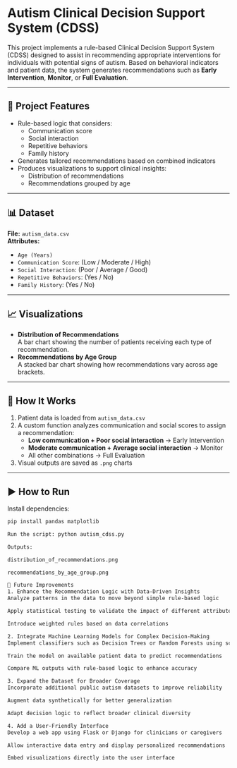 # Autism Clinical Decision Support System (CDSS)

This project implements a rule-based Clinical Decision Support System (CDSS) designed to assist in recommending appropriate interventions for individuals with potential signs of autism. Based on behavioral indicators and patient data, the system generates recommendations such as **Early Intervention**, **Monitor**, or **Full Evaluation**.

---

## 🧠 Project Features

- Rule-based logic that considers:
  - Communication score
  - Social interaction
  - Repetitive behaviors
  - Family history
- Generates tailored recommendations based on combined indicators
- Produces visualizations to support clinical insights:
  - Distribution of recommendations
  - Recommendations grouped by age

---

## 📊 Dataset

**File:** `autism_data.csv`  
**Attributes:**
- `Age (Years)`
- `Communication Score`: (Low / Moderate / High)
- `Social Interaction`: (Poor / Average / Good)
- `Repetitive Behaviors`: (Yes / No)
- `Family History`: (Yes / No)

---

## 📈 Visualizations

- **Distribution of Recommendations**  
  A bar chart showing the number of patients receiving each type of recommendation.
- **Recommendations by Age Group**  
  A stacked bar chart showing how recommendations vary across age brackets.

---

## 🧪 How It Works

1. Patient data is loaded from `autism_data.csv`
2. A custom function analyzes communication and social scores to assign a recommendation:
   - **Low communication + Poor social interaction** → Early Intervention
   - **Moderate communication + Average social interaction** → Monitor
   - All other combinations → Full Evaluation
3. Visual outputs are saved as `.png` charts

---

## ▶️ How to Run

Install dependencies:
```bash
pip install pandas matplotlib

Run the script: python autism_cdss.py

Outputs:

distribution_of_recommendations.png

recommendations_by_age_group.png

🚀 Future Improvements
1. Enhance the Recommendation Logic with Data-Driven Insights
Analyze patterns in the data to move beyond simple rule-based logic

Apply statistical testing to validate the impact of different attributes

Introduce weighted rules based on data correlations

2. Integrate Machine Learning Models for Complex Decision-Making
Implement classifiers such as Decision Trees or Random Forests using scikit-learn

Train the model on available patient data to predict recommendations

Compare ML outputs with rule-based logic to enhance accuracy

3. Expand the Dataset for Broader Coverage
Incorporate additional public autism datasets to improve reliability

Augment data synthetically for better generalization

Adapt decision logic to reflect broader clinical diversity

4. Add a User-Friendly Interface
Develop a web app using Flask or Django for clinicians or caregivers

Allow interactive data entry and display personalized recommendations

Embed visualizations directly into the user interface
